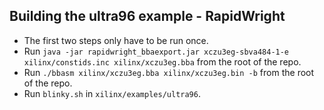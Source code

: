 ## Building the ultra96 example - RapidWright
 - The first two steps only have to be run once.
 - Run `java -jar rapidwright_bbaexport.jar xczu3eg-sbva484-1-e xilinx/constids.inc xilinx/xczu3eg.bba` from the root of the repo.
 - Run `./bbasm xilinx/xczu3eg.bba xilinx/xczu3eg.bin -b` from the root of the repo.
 - Run `blinky.sh` in `xilinx/examples/ultra96`.

